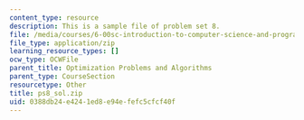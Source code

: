 ```yaml
---
content_type: resource
description: This is a sample file of problem set 8.
file: /media/courses/6-00sc-introduction-to-computer-science-and-programming-spring-2011/0388db24e4241ed8e94efefc5cfcf40f_ps8_sol.zip
file_type: application/zip
learning_resource_types: []
ocw_type: OCWFile
parent_title: Optimization Problems and Algorithms
parent_type: CourseSection
resourcetype: Other
title: ps8_sol.zip
uid: 0388db24-e424-1ed8-e94e-fefc5cfcf40f
---
```

